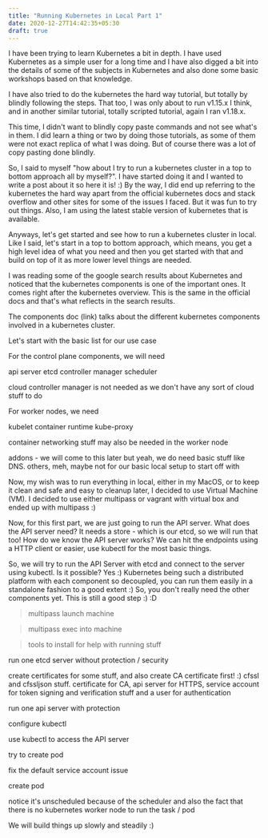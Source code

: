 ```yaml
---
title: "Running Kubernetes in Local Part 1"
date: 2020-12-27T14:42:35+05:30
draft: true
---
```


I have been trying to learn Kubernetes a bit in depth. I have used Kubernetes
as a simple user for a long time and I have also digged a bit into the details
of some of the subjects in Kubernetes and also done some basic workshops based
on that knowledge.

I have also tried to do the kubernetes the hard way tutorial, but totally by
blindly following the steps. That too, I was only about to run v1.15.x I think,
and in another similar tutorial, totally scripted tutorial, again I ran v1.18.x.

This time, I didn't want to blindly copy paste commands and not see what's in
them. I did learn a thing or two by doing those tutorials, as some of them were
not exact replica of what I was doing. But of course there was a lot of copy
pasting done blindly.

So, I said to myself "how about I try to run a kubernetes cluster in a top to
bottom approach all by myself?". I have started doing it and I wanted to write
a post about it so here it is! :) By the way, I did end up referring to the
kubernetes the hard way apart from the official kubernetes docs and stack
overflow and other sites for some of the issues I faced. But it was fun to try
out things. Also, I am using the latest stable version of kubernetes that is
available.

Anyways, let's get started and see how to run a kubernetes cluster in local.
Like I said, let's start in a top to bottom approach, which means, you get a
high level idea of what you need and then you get started with that and build on
top of it as more lower level things are needed.

I was reading some of the google search results about Kubernetes and noticed
that the kubernetes components is one of the important ones. It comes right
after the kubernetes overview. This is the same in the official docs and that's
what reflects in the search results.

The components doc (link) talks about the different kubernetes components
involved in a kubernetes cluster.

Let's start with the basic list for our use case

For the control plane components, we will need

api server
etcd
controller manager
scheduler

cloud controller manager is not needed as we don't have any sort of cloud
stuff to do

For worker nodes, we need

kubelet
container runtime
kube-proxy

container networking stuff may also be needed in the worker node

addons - we will come to this later but yeah, we do need basic stuff like DNS.
others, meh, maybe not for our basic local setup to start off with

Now, my wish was to run everything in local, either in my MacOS, or to keep it
clean and safe and easy to cleanup later, I decided to use Virtual Machine (VM).
I decided to use either multipass or vagrant with virtual box and ended up with
multipass :)

Now, for this first part, we are just going to run the API server. What does the
API server need? It needs a store - which is our etcd, so we will run that too!
How do we know the API server works? We can hit the endpoints using a HTTP
client or easier, use kubectl for the most basic things.

So, we will try to run the API Server with etcd and connect to the server using
kubectl. Is it possible? Yes :) Kubernetes being such a distributed platform
with each component so decoupled, you can run them easily in a standalone
fashion to a good extent :) So, you don't really need the other components yet.
This is still a good step :) :D

> multipass launch machine

> multipass exec into machine

> tools to install for help with running stuff

run one etcd server without protection / security

create certificates for some stuff, and also create CA certificate first! :)
cfssl and cfssljson stuff. certificate for CA, api server for HTTPS, service
account for token signing and verification stuff and a user for authentication

run one api server with protection

configure kubectl

use kubectl to access the API server

try to create pod

fix the default service account issue

create pod

notice it's unscheduled because of the scheduler and also the fact that there
is no kubernetes worker node to run the task / pod

We will build things up slowly and steadily :)
